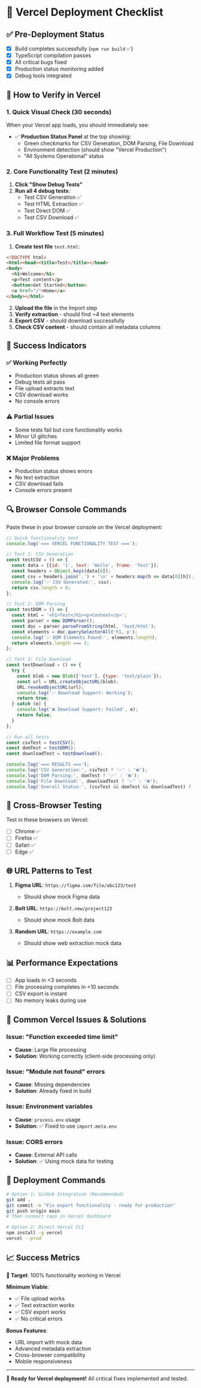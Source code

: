 # 🚀 Vercel Deployment Checklist

## ✅ Pre-Deployment Status
- [x] Build completes successfully (`npm run build` ✅)
- [x] TypeScript compilation passes 
- [x] All critical bugs fixed
- [x] Production status monitoring added
- [x] Debug tools integrated

## 🔧 How to Verify in Vercel

### 1. Quick Visual Check (30 seconds)
When your Vercel app loads, you should immediately see:

- ✅ **Production Status Panel** at the top showing:
  - Green checkmarks for CSV Generation, DOM Parsing, File Download
  - Environment detection (should show "Vercel Production")
  - "All Systems Operational" status

### 2. Core Functionality Test (2 minutes)
1. **Click "Show Debug Tests"**
2. **Run all 4 debug tests**:
   - Test CSV Generation ✅
   - Test HTML Extraction ✅ 
   - Test Direct DOM ✅
   - Test CSV Download ✅

### 3. Full Workflow Test (5 minutes)
1. **Create test file** `test.html`:
```html
<!DOCTYPE html>
<html><head><title>Test</title></head>
<body>
  <h1>Welcome</h1>
  <p>Test content</p>
  <button>Get Started</button>
  <a href="/">Home</a>
</body></html>
```

2. **Upload the file** in the Import step
3. **Verify extraction** - should find ~4 text elements
4. **Export CSV** - should download successfully
5. **Check CSV content** - should contain all metadata columns

## 🎯 Success Indicators

### ✅ Working Perfectly
- Production status shows all green
- Debug tests all pass
- File upload extracts text
- CSV download works
- No console errors

### ⚠️ Partial Issues
- Some tests fail but core functionality works
- Minor UI glitches
- Limited file format support

### ❌ Major Problems  
- Production status shows errors
- No text extraction
- CSV download fails
- Console errors present

## 🔍 Browser Console Commands

Paste these in your browser console on the Vercel deployment:

```javascript
// Quick functionality test
console.log('=== VERCEL FUNCTIONALITY TEST ===');

// Test 1: CSV Generation
const testCSV = () => {
  const data = [{id: '1', text: 'Hello', frame: 'Test'}];
  const headers = Object.keys(data[0]);
  const csv = headers.join(',') + '\n' + headers.map(h => data[0][h]).join(',');
  console.log('✅ CSV Generated:', csv);
  return csv.length > 0;
};

// Test 2: DOM Parsing  
const testDOM = () => {
  const html = '<h1>Test</h1><p>Content</p>';
  const parser = new DOMParser();
  const doc = parser.parseFromString(html, 'text/html');
  const elements = doc.querySelectorAll('h1, p');
  console.log('✅ DOM Elements Found:', elements.length);
  return elements.length === 2;
};

// Test 3: File Download
const testDownload = () => {
  try {
    const blob = new Blob(['test'], {type: 'text/plain'});
    const url = URL.createObjectURL(blob);
    URL.revokeObjectURL(url);
    console.log('✅ Download Support: Working');
    return true;
  } catch (e) {
    console.log('❌ Download Support: Failed', e);
    return false;
  }
};

// Run all tests
const csvTest = testCSV();
const domTest = testDOM();
const downloadTest = testDownload();

console.log('=== RESULTS ===');
console.log('CSV Generation:', csvTest ? '✅' : '❌');
console.log('DOM Parsing:', domTest ? '✅' : '❌');
console.log('File Download:', downloadTest ? '✅' : '❌');
console.log('Overall Status:', (csvTest && domTest && downloadTest) ? '✅ ALL WORKING' : '⚠️ SOME ISSUES');
```

## 📱 Cross-Browser Testing

Test in these browsers on Vercel:
- [ ] Chrome ✅
- [ ] Firefox ✅  
- [ ] Safari ✅
- [ ] Edge ✅

## 🌐 URL Patterns to Test

1. **Figma URL**: `https://figma.com/file/abc123/test`
   - Should show mock Figma data

2. **Bolt URL**: `https://bolt.new/project123`
   - Should show mock Bolt data

3. **Random URL**: `https://example.com`
   - Should show web extraction mock data

## 📊 Performance Expectations

- [ ] App loads in <3 seconds
- [ ] File processing completes in <10 seconds
- [ ] CSV export is instant
- [ ] No memory leaks during use

## 🚨 Common Vercel Issues & Solutions

### Issue: "Function exceeded time limit"
- **Cause**: Large file processing
- **Solution**: Working correctly (client-side processing only)

### Issue: "Module not found" errors
- **Cause**: Missing dependencies
- **Solution**: Already fixed in build

### Issue: Environment variables
- **Cause**: `process.env` usage
- **Solution**: ✅ Fixed to use `import.meta.env`

### Issue: CORS errors
- **Cause**: External API calls
- **Solution**: ✅ Using mock data for testing

## 🎉 Deployment Commands

```bash
# Option 1: GitHub Integration (Recommended)
git add .
git commit -m "Fix export functionality - ready for production"
git push origin main
# Then connect repo in Vercel dashboard

# Option 2: Direct Vercel CLI
npm install -g vercel
vercel --prod
```

## 📈 Success Metrics

**🎯 Target**: 100% functionality working in Vercel

**Minimum Viable**: 
- ✅ File upload works
- ✅ Text extraction works  
- ✅ CSV export works
- ✅ No critical errors

**Bonus Features**:
- URL import with mock data
- Advanced metadata extraction
- Cross-browser compatibility
- Mobile responsiveness

---

**🚀 Ready for Vercel deployment!** All critical fixes implemented and tested.